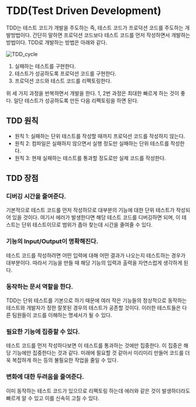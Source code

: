 # TDD(Test Driven Development)
TDD는 테스트 코드가 개발을 주도하는 즉, 테스트 코드가 프로덕션 코드를 주도하는 개발방법이다. 간단히 말하면 프로덕션 코드보다 테스트 코드를 먼저 작성하면서 개발하는 방법이다. TDD로 개발하는 방법은 아래와 같다.

![TDD_cycle](./../../images/TDD_cycle.png)

1. 실패하는 테스트를 구현한다.
2. 테스트가 성공하도록 프로덕션 코드를 구현한다.
3. 프로덕션 코드와 테스트 코드를 리펙토링한다.

위 세 가지 과정을 반복하면서 개발을 한다. 1, 2번 과정은 최대한 빠르게 하는 것이 좋다. 일단 테스트가 성공하도록 만든 다음 리펙토링을 하면 된다.

## TDD 원칙
- 원칙 1: 실패하는 단위 테스트를 작성할 때까지 프로덕션 코드를 작성하지 않는다.
- 원칙 2: 컴파일은 실패하지 않으면서 실행 정도만 실패하는 단위 테스트를 작성한다.
- 원칙 3: 현재 실패하는 테스트를 통과할 정도로만 실제 코드를 작성한다.

## TDD 장점
### 디버깅 시간을 줄여준다.
기본적으로 테스트 코드를 먼저 작성하므로 대부분의 기능에 대한 단위 테스트가 작성되어 있을 것이다. 여기서 에러가 발생한다면 해당 테스트 코드를 디버깅하면 되며, 이 테스트는 단위 테스트이므로 범위가 좁아 찾는데 시간을 줄여줄 수 있다.

### 기능의 Input/Output이 명확해진다.
테스트 코드를 작성하려면 어떤 입력에 대해 어떤 결과가 나오는지 테스트하는 경우가 대부분이다. 따라서 기능을 만들 때 해당 기능의 입력과 출력을 자연스럽게 생각하게 된다.

### 동작하는 문서 역할을 한다.
TDD는 단위 테스트를 기본으로 하기 때문에 여러 작은 기능들의 정상적으로 동작하는 테스트와 개발자가 정한 잘못된 경우의 테스트가 공존할 것이다. 이러한 테스트들은 다른 팀원들이 코드를 이해하는 명세서가 될 수 있다.

### 필요한 기능에 집중할 수 있다.
테스트 코드를 먼저 작성하다보면 이 테스트를 통과하는 것에만 집중한다. 이 집중은 해당 기능에만 집중한다는 것과 같다. 미래에 필요할 것 같아서 미리미리 만들어 코드를 더욱 복잡하게 하는 등의 불필요한 작업을 줄일 수 있다.

### 변화에 대한 두려움을 줄여준다.
이미 동작하는 테스트 코드가 있으므로 리펙토링 하는데 에러와 같은 것이 발생하더라도 빠르게 알 수 있고 이를 신속히 고칠 수 있다.
